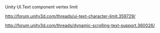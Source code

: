 Unity UI.Text component vertex limit

http://forum.unity3d.com/threads/ui-text-character-limit.359729/

http://forum.unity3d.com/threads/dynamic-scrolling-text-support.360026/
